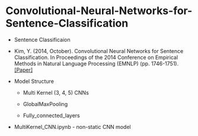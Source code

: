 # Convolutional-Neural-Networks-for-Sentence-Classification

  * Sentence Classificaion
  
   * Kim, Y. (2014, October). Convolutional Neural Networks for Sentence Classification. In Proceedings of the 2014 Conference on Empirical Methods in Natural Language Processing (EMNLP) (pp. 1746-1751). [[Paper]](https://www.aclweb.org/anthology/D14-1181.pdf)
   
   * Model Structure
   
     * Multi Kernel (3, 4, 5) CNNs
     
     * GlobalMaxPooling
     
     * Fully_connected_layers
     
   * MultiKernel_CNN.ipynb - non-static CNN model
